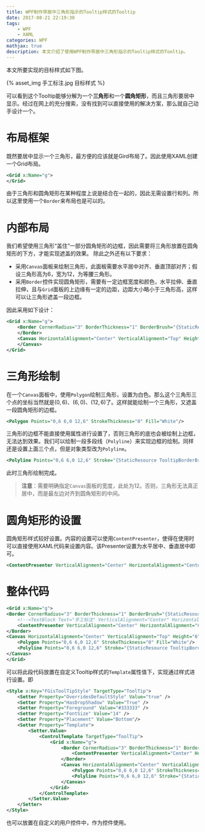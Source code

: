 ```yaml
---
title: WPF制作带居中三角形指示的Tooltip样式的Tooltip
date: 2017-08-21 22:19:30
tags: 
    - WPF
    - XAML
categories: WPF
mathjax: true
description: 本文介绍了使用WPF制作带居中三角形指示的Tooltip样式的Tooltip。
---
```

本文所要实现的目标样式如下图。

{% asset_img 手工标注.jpg 目标样式 %}

可以看到这个Tooltip能够分解为一个**三角形**和一个**圆角矩形**，而且三角形要居中显示。经过在网上的充分搜索，没有找到可以直接使用的解决方案，那么就自己动手设计一个。

# 布局框架
既然要居中显示一个三角形，最方便的应该就是Gird布局了。因此使用XAML创建一个Grid布局。
``` xml
<Grid x:Name="g">
</Grid>
```
由于三角形和圆角矩形在某种程度上说是结合在一起的，因此无需设置行和列。所以这里使用一个`Border`来布局也是可以的。

# 内部布局
我们希望使用三角形“盖住”一部分圆角矩形的边框，因此需要将三角形放置在圆角矩形的下方，才能实现遮盖的效果。
除此之外还有以下要求：
- 采用`Canvas`面板来绘制三角形，此面板需要水平居中对齐、垂直顶部对齐；假设三角形高为6，宽为12，为等腰三角形。
- 采用`Border`控件实现圆角矩形，需要有一定边框宽度和颜色，水平拉伸、垂直拉伸，且与`Grid`面板的上边缘有一定的边距，边距大小略小于三角形高，这样可以让三角形遮盖一段边框。

因此采用如下设计：
``` xml
<Grid x:Name="g">
    <Border CornerRadius="3" BorderThickness="1" BorderBrush="{StaticResource TooltipBorderBrush}" HorizontalAlignment="Stretch" VerticalAlignment="Stretch" Background="White" Margin="0,5,0,0" Padding="8">
    </Border>
    <Canvas HorizontalAlignment="Center" VerticalAlignment="Top" Height="6" Width="12">
    </Canvas>
</Grid>
```
# 三角形绘制
在一个`Canvas`面板中，使用`Polygon`绘制三角形，设置为白色。那么这个三角形三个点的坐标当然就是$(0,6)$、$(6,0)$、$(12,6)$了。这样就能绘制一个三角形，又遮盖一段圆角矩形的边框。
``` xml
<Polygon Points="0,6 6,0 12,6" StrokeThickness="0" Fill="White"/>
```
三角形的边框不能直接使用属性进行设置了，否则三角形的底也会被绘制上边框，无法达到效果。我们可以绘制一段多段线（`Polyline`）来实现边框的绘制。同样还是设置上面三个点，但是对象类型改为`Polyline`。
``` xml
<Polyline Points="0,6 6,0 12,6" Stroke="{StaticResource TooltipBorderBrush}" StrokeThickness="1"/>
```
此时三角形绘制完成。

> **注意**：需要明确指定`Canvas`面板的宽度，此处为12。否则，三角形无法真正居中，而是最左边对齐到圆角矩形的中间。

# 圆角矩形的设置
圆角矩形样式较好设置。内容的设置可以使用`ContentPresenter`，使得在使用时可以直接使用XAML代码来设置内容。该Presenter设置为水平居中、垂直居中即可。
``` xml
<ContentPresenter VerticalAlignment="Center" HorizontalAlignment="Center"/>
```

# 整体代码
``` xml
<Grid x:Name="g">
<Border CornerRadius="3" BorderThickness="1" BorderBrush="{StaticResource TooltipBorderBrush}" HorizontalAlignment="Stretch" VerticalAlignment="Stretch" Background="White" Margin="0,5,0,0" Padding="8">
    <!--<TextBlock Text="手工标注" VerticalAlignment="Center" HorizontalAlignment="Center" />-->
    <ContentPresenter VerticalAlignment="Center" HorizontalAlignment="Center"/>
</Border>
<Canvas HorizontalAlignment="Center" VerticalAlignment="Top" Height="6" Width="12">
    <Polygon Points="0,6 6,0 12,6" StrokeThickness="0" Fill="White"/>
    <Polyline Points="0,6 6,0 12,6" Stroke="{StaticResource TooltipBorderBrush}" StrokeThickness="1"/>
</Canvas>
</Grid>
```
可以将此段代码放置在自定义Tooltip样式的`Template`属性值下，实现通过样式进行设置。即
``` xml
<Style x:Key="FGisToolTipStyle" TargetType="ToolTip">
    <Setter Property="OverridesDefaultStyle" Value="true" />
    <Setter Property="HasDropShadow" Value="True" />
    <Setter Property="Foreground" Value="#333333" />
    <Setter Property="FontSize" Value="14" />
    <Setter Property="Placement" Value="Bottom"/>
    <Setter Property="Template">
        <Setter.Value>
            <ControlTemplate TargetType="ToolTip">
                <Grid x:Name="g">
                    <Border CornerRadius="3" BorderThickness="1" BorderBrush="{StaticResource TooltipBorderBrush}" HorizontalAlignment="Stretch" VerticalAlignment="Stretch" Background="White" Margin="0,5,0,0" Padding="8">
                        <ContentPresenter VerticalAlignment="Center" HorizontalAlignment="Center"/>
                    </Border>
                    <Canvas HorizontalAlignment="Center" VerticalAlignment="Top" Height="6" Width="12">
                        <Polygon Points="0,6 6,0 12,6" StrokeThickness="0" Fill="White"/>
                        <Polyline Points="0,6 6,0 12,6" Stroke="{StaticResource TooltipBorderBrush}" StrokeThickness="1"/>
                    </Canvas>
                </Grid>
            </ControlTemplate>
        </Setter.Value>
    </Setter>
</Style>
```
也可以放置在自定义的用户控件中，作为控件使用。